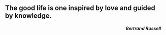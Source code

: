 <!DOCTYPE>
<html>
  <head>
    <meta charset="UTF-8">
    
  </head>
  <body>
    <div>
      <h2>The good life is one inspired by love and guided by knowledge.</h2>
    </div>
    <div align="right">
      <h5>Bertrand Russell</h5>
    </div>
  </body>
  
</html>
